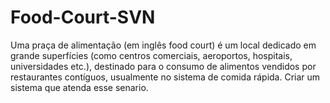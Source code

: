 Food-Court-SVN
==============

Uma praça de alimentação (em inglês food court) é um local dedicado em grande superfícies (como centros comerciais, aeroportos, hospitais, universidades etc.), destinado para o consumo de alimentos vendidos por restaurantes contíguos, usualmente no sistema de comida rápida. Criar um sistema que atenda esse senario.

